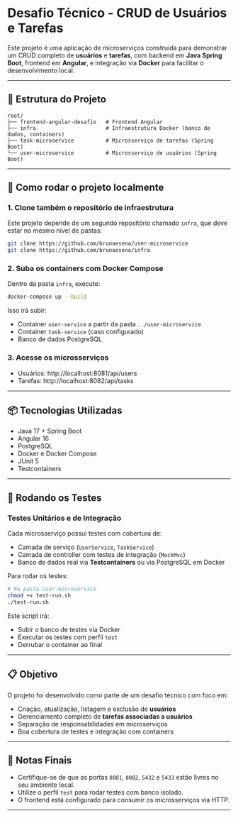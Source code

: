 # Desafio Técnico - CRUD de Usuários e Tarefas

Este projeto é uma aplicação de microserviços construída para demonstrar um CRUD completo de **usuários** e **tarefas**, com backend em **Java Spring Boot**, frontend em **Angular**, e integração via **Docker** para facilitar o desenvolvimento local.

---

## 📁 Estrutura do Projeto

```
root/
├── frontend-angular-desafio   # Frontend Angular
├── infra                      # Infraestrutura Docker (banco de dados, containers)
├── task-microservice          # Microsserviço de tarefas (Spring Boot)
└── user-microservice          # Microsserviço de usuários (Spring Boot)
```

---

## 🚀 Como rodar o projeto localmente

### 1. Clone também o repositório de infraestrutura

Este projeto depende de um segundo repositório chamado `infra`, que deve estar no mesmo nível de pastas:

```bash
git clone https://github.com/brunaesena/user-microservice
git clone https://github.com/brunaesena/infra
```

### 2. Suba os containers com Docker Compose

Dentro da pasta `infra`, execute:

```bash
docker-compose up --build
```

Isso irá subir:
- Container `user-service` a partir da pasta `../user-microservice`
- Container `task-service` (caso configurado)
- Banco de dados PostgreSQL

### 3. Acesse os microsserviços

- Usuários: http://localhost:8081/api/users
- Tarefas: http://localhost:8082/api/tasks

---

## 📦 Tecnologias Utilizadas

- Java 17 + Spring Boot
- Angular 16
- PostgreSQL
- Docker e Docker Compose
- JUnit 5
- Testcontainers

---

## 🧪 Rodando os Testes

### Testes Unitários e de Integração

Cada microsserviço possui testes com cobertura de:

- Camada de serviço (`UserService`, `TaskService`)
- Camada de controller com testes de integração (`MockMvc`)
- Banco de dados real via **Testcontainers** ou via PostgreSQL em Docker

Para rodar os testes:

```bash
# Na pasta user-microservice
chmod +x test-run.sh
./test-run.sh
```

Este script irá:
- Subir o banco de testes via Docker
- Executar os testes com perfil `test`
- Derrubar o container ao final

---

## 📋 Objetivo

O projeto foi desenvolvido como parte de um desafio técnico com foco em:

- Criação, atualização, listagem e exclusão de **usuários**
- Gerenciamento completo de **tarefas associadas a usuários**
- Separação de responsabilidades em microserviços
- Boa cobertura de testes e integração com containers

---

## 📌 Notas Finais

- Certifique-se de que as portas `8081`, `8082`, `5432` e `5433` estão livres no seu ambiente local.
- Utilize o perfil `test` para rodar testes com banco isolado.
- O frontend está configurado para consumir os microsserviços via HTTP.

---
